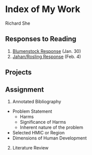 # Index of My Work 

Richard She 

## Responses to Reading

1. [Blumenstock Response](https://rshe01.github.io/Workshop/Blumenstock) (Jan. 30)
2. [Jahan/Rosling Response](https://rshe01.github.io/Workshop/Rosling) (Feb. 4)

## Projects

## Assignment 

1. Annotated Bibliography 
- Problem Statement 
  - Harms
  - Significance of Harms
  - Inherent nature of the problem 
- Selected HMIC or Region
- Dimensions of Human Development

2. Literature Review

